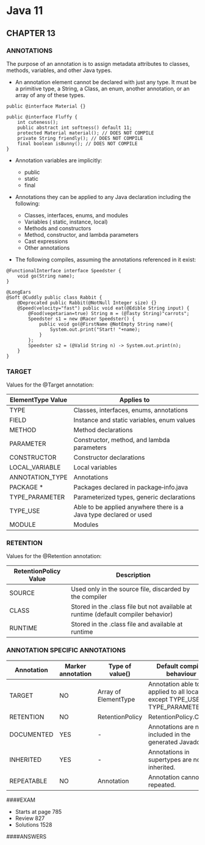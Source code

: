 # Java 11
## CHAPTER 13

### ANNOTATIONS
The purpose of an annotation is to assign metadata attributes to classes,
methods, variables, and other Java types.

- An annotation element cannot be declared with just any type. It must be a 
primitive type, a String, a Class, an enum, another annotation, or an array of any of these types.
```
public @interface Material {}

public @interface Fluffy {
    int cuteness();
    public abstract int softness() default 11;
    protected Material material(); // DOES NOT COMPILE
    private String friendly(); // DOES NOT COMPILE
    final boolean isBunny(); // DOES NOT COMPILE
}
```
- Annotation variables are implicitly:
  * public
  * static
  * final

- Annotations they can be applied to any Java declaration including the following:
  * Classes, interfaces, enums, and modules 
  * Variables ( static, instance, local)
  * Methods and constructors
  * Method, constructor, and lambda parameters
  * Cast expressions
  * Other annotations

- The following compiles, assuming the annotations referenced in it exist:
```
@FunctionalInterface interface Speedster {
    void go(String name);
}

@LongEars
@Soft @Cuddly public class Rabbit {
    @Deprecated public Rabbit(@NotNull Integer size) {}
    @Speed(velocity="fast") public void eat(@Edible String input) {
        @Food(vegetarian=true) String m = (@Tasty String)"carrots";
        Speedster s1 = new @Racer Speedster() {
            public void go(@FirstName @NotEmpty String name){
                System.out.print("Start! "+name);
            }
        };
        Speedster s2 = (@Valid String n) -> System.out.print(n);
    }
}
```

### TARGET

Values for the @Target annotation:

| ElementType Value     | Applies to |
| ----------- | ---------- |
| TYPE | Classes, interfaces, enums, annotations |
| FIELD | Instance and static variables, enum values |
| METHOD |Method declarations |
| PARAMETER | Constructor, method, and lambda parameters |
| CONSTRUCTOR | Constructor declarations |
| LOCAL_VARIABLE | Local variables |
| ANNOTATION_TYPE | Annotations |
| PACKAGE * | Packages declared in package‐info.java |
| TYPE_PARAMETER | Parameterized types, generic declarations |
| TYPE_USE | Able to be applied anywhere there is a Java type declared or used |
| MODULE | Modules |

### RETENTION

Values for the @Retention annotation:

| RetentionPolicy Value     | Description |
| ----------- | ---------- |
| SOURCE | Used only in the source file, discarded by the compiler |
| CLASS | Stored in the .class file but not available at runtime (default compiler behavior) |
| RUNTIME | Stored in the .class file and available at runtime |

### ANNOTATION SPECIFIC ANNOTATIONS

| Annotation | Marker annotation | Type of value() | Default compiler behaviour |
| ----------- | ---------- | ---------- | ---------- |
| TARGET | NO | Array of ElementType | Annotation able to be applied to all locations except TYPE_USE and TYPE_PARAMETER |
| RETENTION | NO | RetentionPolicy | RetentionPolicy.CLASS |
| DOCUMENTED | YES | - | Annotations are not included in the generated Javadoc. |
| INHERITED | YES | - | Annotations in supertypes are not inherited. |
| REPEATABLE | NO | Annotation | Annotation cannot be repeated. |


####EXAM
- Starts at page 785
- Review 827
- Solutions 1528

####ANSWERS